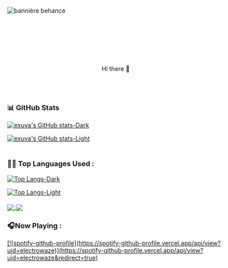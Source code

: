 ![bannière behance](https://user-images.githubusercontent.com/84912528/132993049-1b155e1f-3757-4416-821b-9fa338b7c765.png)



<p align="center">
 <h1 align="center" font-family="poppins"><img style="padding: 0 800px" src="https://avatars.githubusercontent.com/u/84912528?v=4" width="60"></h1>
 <p align="center">Hi there 👋</p>

</p>

<br /><br />



<!--   Stats -->
### 📊 GitHub Stats
[![exuva's GitHub stats-Dark](https://github-readme-stats.vercel.app/api?username=exuva&show_icons=true&ring_color=66FFB2&bg_color=0D1117&text_color=DDDCD7&icon_color=66FFB2&hide_border=true&hide_title=true&rank_icon=github&show_owner=true)](https://github.com/exuva/github-readme-stats#gh-dark-mode-only)

[![exuva's GitHub stats-Light](https://github-readme-stats.vercel.app/api?username=exuva&show_icons=true&ring_color=66FFB2&bg_color=FFFFFF&text_color=1F2328&icon_color=66FFB2&hide_border=true&hide_title=true&rank_icon=github&show_owner=truegh-light-mode-only)](https://github.com/exuva/github-readme-stats#gh-light-mode-only)
<br /><br />
### 👨‍💻 Top Languages Used  : 
[![Top Langs-Dark](https://github-readme-stats.vercel.app/api/top-langs/?username=exuva&layout=donut&ring_color=66FFB2&bg_color=0D1117&text_color=DDDCD7&icon_color=66FFB2&hide_border=true&hide_title=true&rank_icon=percentile&show_owner=true&size_weight=0.5&count_weight=0.5&text_bold=true)](https://github.com/anuraghazra/github-readme-stats#gh-dark-mode-only)

[![Top Langs-Light](https://github-readme-stats.vercel.app/api/top-langs/?username=exuva&layout=donut&ring_color=66FFB2&bg_color=FFFFFF&text_color=1F2328&icon_color=66FFB2&hide_border=true&hide_title=true&rank_icon=percentile&show_owner=true&size_weight=0.5&count_weight=0.5&text_bold=true)](https://github.com/anuraghazra/github-readme-stats#gh-light-mode-only)
<br /><br />
<a href="https://github.com/anuraghazra/github-readme-stats">
  <img align="center" src="https://github-readme-stats.vercel.app/api/pin/?username=anuraghazra&repo=github-readme-stats" />
</a>
<a href="https://github.com/exuva/cyberwave">
  <img align="center" src="https://github-readme-stats.vercel.app/api/pin/?username=exuva&repo=cyberwave" />
</a>

<!--   Now playing Spotify -->
### 🎧Now Playing :
<a href="https://open.spotify.com/user/electrowaze?si=b8f7e3762dce4b51">
[![spotify-github-profile](https://spotify-github-profile.vercel.app/api/view?uid=electrowaze)](https://spotify-github-profile.vercel.app/api/view?uid=electrowaze&redirect=true)
</a>
